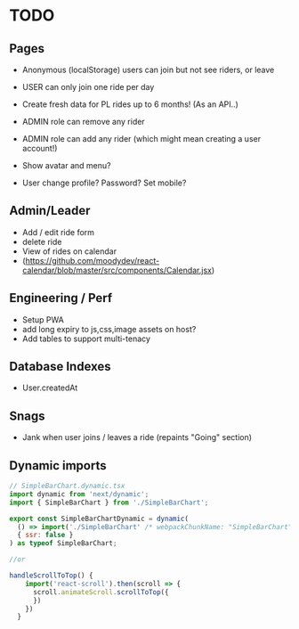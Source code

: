 # TODO

## Pages

- Anonymous (localStorage) users can join but not see riders, or leave
- USER can only join one ride per day

- Create fresh data for PL rides up to 6 months! (As an API..)
- ADMIN role can remove any rider
- ADMIN role can add any rider (which might mean creating a user account!)

- Show avatar and menu?
- User change profile? Password? Set mobile?

## Admin/Leader

- Add / edit ride form
- delete ride
- View of rides on calendar
- (https://github.com/moodydev/react-calendar/blob/master/src/components/Calendar.jsx)

## Engineering / Perf

- Setup PWA
- add long expiry to js,css,image assets on host?
- Add tables to support multi-tenacy

## Database Indexes

- User.createdAt

## Snags

- Jank when user joins / leaves a ride (repaints "Going" section)

## Dynamic imports

```javascript
// SimpleBarChart.dynamic.tsx
import dynamic from 'next/dynamic';
import { SimpleBarChart } from './SimpleBarChart';

export const SimpleBarChartDynamic = dynamic(
  () => import('./SimpleBarChart' /* webpackChunkName: "SimpleBarChart" */).then((mod) => mod.SimpleBarChart as any),
  { ssr: false }
) as typeof SimpleBarChart;

//or

handleScrollToTop() {
    import('react-scroll').then(scroll => {
      scroll.animateScroll.scrollToTop({
      })
    })
  }
```
